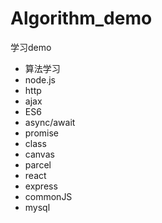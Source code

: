 # Algorithm_demo
学习demo
- 算法学习 
- node.js 
- http 
- ajax 
- ES6
- async/await
- promise
- class
- canvas
- parcel
- react
- express
- commonJS
- mysql
